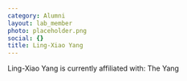 ```yaml
---
category: Alumni
layout: lab_member
photo: placeholder.png
social: {}
title: Ling-Xiao Yang
---
```


Ling-Xiao Yang is currently affiliated with: The Yang
